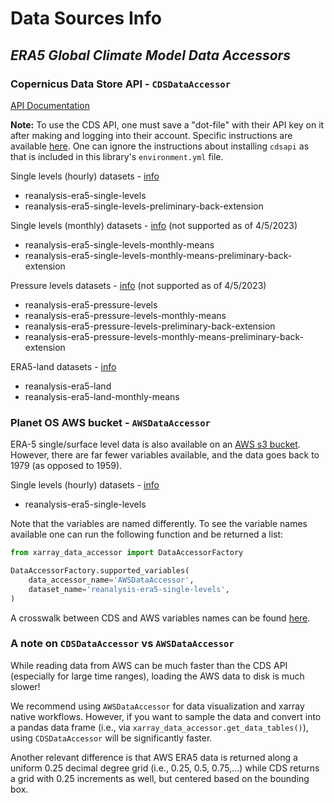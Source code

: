 Data Sources Info
==================

## *ERA5 Global Climate Model Data Accessors*
### **Copernicus Data Store API - `CDSDataAccessor`**
[API Documentation](https://cds.climate.copernicus.eu/)

**Note:** To use the CDS API, one must save a "dot-file" with their API key on it after making and logging into their account. Specific instructions are available [here](https://cds.climate.copernicus.eu/api-how-to). One can ignore the instructions about installing `cdsapi` as that is included in this library's `environment.yml` file.

Single levels (hourly) datasets - [info](https://cds.climate.copernicus.eu/cdsapp#!/dataset/reanalysis-era5-single-levels?tab=overview)
* reanalysis-era5-single-levels
* reanalysis-era5-single-levels-preliminary-back-extension

Single levels (monthly) datasets - [info](https://cds.climate.copernicus.eu/cdsapp#!/dataset/reanalysis-era5-single-levels-monthly-means?tab=overview) (not supported as of 4/5/2023)
* reanalysis-era5-single-levels-monthly-means
* reanalysis-era5-single-levels-monthly-means-preliminary-back-extension

Pressure levels datasets - [info](https://cds.climate.copernicus.eu/cdsapp#!/dataset/reanalysis-era5-pressure-levels?tab=overview) (not supported as of 4/5/2023)
* reanalysis-era5-pressure-levels
* reanalysis-era5-pressure-levels-monthly-means
* reanalysis-era5-pressure-levels-preliminary-back-extension
* reanalysis-era5-pressure-levels-monthly-means-preliminary-back-extension

ERA5-land datasets - [info](https://cds.climate.copernicus.eu/cdsapp#!/dataset/reanalysis-era5-land?tab=overview)
* reanalysis-era5-land
* reanalysis-era5-land-monthly-means

### **Planet OS AWS bucket - `AWSDataAccessor`**
ERA-5 single/surface level data is also available on an [AWS s3 bucket](https://aws.amazon.com/marketplace/pp/prodview-yhz3mavy6s7go#similar-products). However, there are far fewer variables available, and the data goes back to 1979 (as opposed to 1959).

Single levels (hourly) datasets - [info](https://github.com/planet-os/notebooks/blob/master/aws/era5-pds.md)
* reanalysis-era5-single-levels

Note that the variables are named differently. To see the variable names available one can run the following function and be returned a list:
```python
from xarray_data_accessor import DataAccessorFactory

DataAccessorFactory.supported_variables(
    data_accessor_name='AWSDataAccessor',
    dataset_name='reanalysis-era5-single-levels',
)
```

A crosswalk between CDS and AWS variables names can be found [here](https://github.com/LimnoTech/Xarray-DataAccessor/blob/main/src/xarray_data_accessor/data_accessors/era5_from_cds_info.py#L40).

### A note on `CDSDataAccessor` vs `AWSDataAccessor`

While reading data from AWS can be much faster than the CDS API (especially for large time ranges), loading the AWS data to disk is much slower! 

We recommend using `AWSDataAccessor` for data visualization and xarray native workflows. However, if you want to sample the data and convert into a pandas data frame (i.e., via `xarray_data_accessor.get_data_tables()`), using `CDSDataAccessor` will be significantly faster.

Another relevant difference is that AWS ERA5 data is returned along a uniform 0.25 decimal degree grid (i.e., 0.25, 0.5, 0.75,...) while CDS returns a grid with 0.25 increments as well, but centered based on the bounding box.
